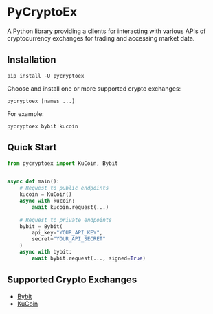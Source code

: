 # PyCryptoEx
A Python library providing a clients for interacting with various APIs of cryptocurrency exchanges for trading and accessing market data.

## Installation
```shell
pip install -U pycryptoex
```

Choose and install one or more supported crypto exchanges:
```shell
pycryptoex [names ...]
```

For example:
```shell
pycryptoex bybit kucoin
```

## Quick Start
```python
from pycryptoex import KuCoin, Bybit


async def main():
    # Request to public endpoints
    kucoin = KuCoin()
    async with kucoin:
        await kucoin.request(...)
    
    # Request to private endpoints
    bybit = Bybit(
        api_key="YOUR_API_KEY",
        secret="YOUR_API_SECRET"
    )
    async with bybit:
        await bybit.request(..., signed=True)
```

## Supported Crypto Exchanges
- [Bybit](https://www.bybit.com)
- [KuCoin](https://www.kucoin.com)
